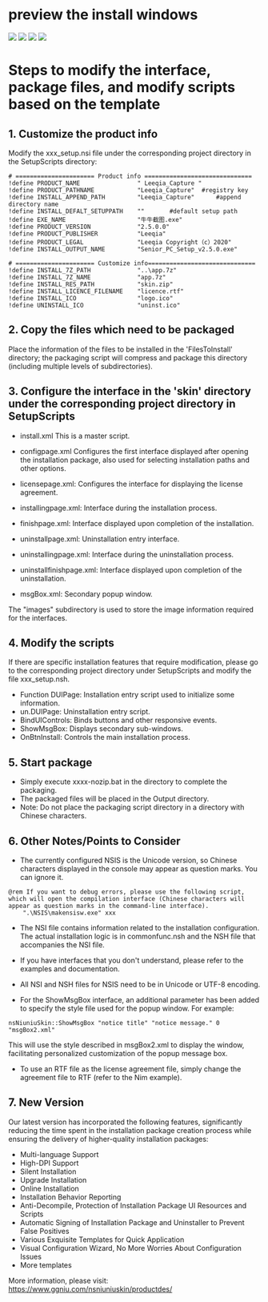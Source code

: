 # preview the install windows

![](./images/config.png)
![](./images/installing.png)
![](./images/uninstall.png)
![](./images/uninstalling.png)


# Steps to modify the interface, package files, and modify scripts based on the template
## 1.	Customize the product info
Modify the xxx_setup.nsi file under the corresponding project directory in the SetupScripts directory: 
```
# ====================== Product info ==============================
!define PRODUCT_NAME           		" Leeqia_Capture "
!define PRODUCT_PATHNAME 			"Leeqia_Capture"  #registry key
!define INSTALL_APPEND_PATH         "Leeqia_Capture"	  #append directory name 
!define INSTALL_DEFALT_SETUPPATH    ""       #default setup path  
!define EXE_NAME               		"牛牛截图.exe"
!define PRODUCT_VERSION        		"2.5.0.0"
!define PRODUCT_PUBLISHER      		"Leeqia"
!define PRODUCT_LEGAL          		"Leeqia Copyright（c）2020"
!define INSTALL_OUTPUT_NAME    		"Senior_PC_Setup_v2.5.0.exe"

# ====================== Customize info==============================
!define INSTALL_7Z_PATH 	   		"..\app.7z"
!define INSTALL_7Z_NAME 	   		"app.7z"
!define INSTALL_RES_PATH       		"skin.zip"
!define INSTALL_LICENCE_FILENAME    "licence.rtf"
!define INSTALL_ICO 				"logo.ico"
!define UNINSTALL_ICO				"uninst.ico"
```
## 2.	Copy the files which need to be packaged
Place the information of the files to be installed in the 'FilesToInstall' directory; the packaging script will compress and package this directory (including multiple levels of subdirectories).

## 3.	Configure the interface in the 'skin' directory under the corresponding project directory in SetupScripts

- install.xml This is a master script.

- configpage.xml Configures the first interface displayed after opening the installation package, also used for selecting installation paths and other options.

- licensepage.xml: Configures the interface for displaying the license agreement.

- installingpage.xml: Interface during the installation process.

- finishpage.xml: Interface displayed upon completion of the installation.

- uninstallpage.xml: Uninstallation entry interface.

- uninstallingpage.xml: Interface during the uninstallation process.

- uninstallfinishpage.xml: Interface displayed upon completion of the uninstallation.

- msgBox.xml: Secondary popup window.

The "images" subdirectory is used to store the image information required for the interfaces.
## 4.	Modify the scripts
If there are specific installation features that require modification, please go to the corresponding project directory under SetupScripts and modify the file xxx_setup.nsh.

- Function DUIPage: Installation entry script used to initialize some information.
- un.DUIPage: Uninstallation entry script.
- BindUIControls: Binds buttons and other responsive events.
- ShowMsgBox: Displays secondary sub-windows.
- OnBtnInstall: Controls the main installation process.

## 5.	Start package
- Simply execute xxxx-nozip.bat in the directory to complete the packaging.
- The packaged files will be placed in the Output directory.
- Note: Do not place the packaging script directory in a directory with Chinese characters.

## 6.	Other Notes/Points to Consider 
- The currently configured NSIS is the Unicode version, so Chinese characters displayed in the console may appear as question marks. You can ignore it.
```
@rem If you want to debug errors, please use the following script, which will open the compilation interface (Chinese characters will appear as question marks in the command-line interface).
	".\NSIS\makensisw.exe" xxx
```
- The NSI file contains information related to the installation configuration. The actual installation logic is in commonfunc.nsh and the NSH file that accompanies the NSI file.

- If you have interfaces that you don't understand, please refer to the examples and documentation.

- All NSI and NSH files for NSIS need to be in Unicode or UTF-8 encoding.

- For the ShowMsgBox interface, an additional parameter has been added to specify the style file used for the popup window. For example:
```
nsNiuniuSkin::ShowMsgBox "notice title" "notice message." 0 "msgBox2.xml"
```
This will use the style described in msgBox2.xml to display the window, facilitating personalized customization of the popup message box.

- To use an RTF file as the license agreement file, simply change the agreement file to RTF (refer to the Nim example).

## 7.	New Version
Our latest version has incorporated the following features, significantly reducing the time spent in the installation package creation process while ensuring the delivery of higher-quality installation packages:

- Multi-language Support
- High-DPI Support
- Silent Installation
- Upgrade Installation
- Online Installation
- Installation Behavior Reporting
- Anti-Decompile, Protection of Installation Package UI Resources and Scripts
- Automatic Signing of Installation Package and Uninstaller to Prevent False Positives
- Various Exquisite Templates for Quick Application
- Visual Configuration Wizard, No More Worries About Configuration Issues
- More templates


More information, please visit:
https://www.ggniu.com/nsniuniuskin/productdes/
